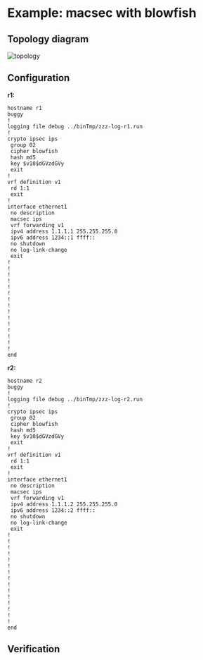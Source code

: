 # Example: macsec with blowfish

## **Topology diagram**

![topology](/img/crypt-macsec11.tst.png)

## **Configuration**

**r1:**
```
hostname r1
buggy
!
logging file debug ../binTmp/zzz-log-r1.run
!
crypto ipsec ips
 group 02
 cipher blowfish
 hash md5
 key $v10$dGVzdGVy
 exit
!
vrf definition v1
 rd 1:1
 exit
!
interface ethernet1
 no description
 macsec ips
 vrf forwarding v1
 ipv4 address 1.1.1.1 255.255.255.0
 ipv6 address 1234::1 ffff::
 no shutdown
 no log-link-change
 exit
!
!
!
!
!
!
!
!
!
!
!
!
!
!
!
end
```

**r2:**
```
hostname r2
buggy
!
logging file debug ../binTmp/zzz-log-r2.run
!
crypto ipsec ips
 group 02
 cipher blowfish
 hash md5
 key $v10$dGVzdGVy
 exit
!
vrf definition v1
 rd 1:1
 exit
!
interface ethernet1
 no description
 macsec ips
 vrf forwarding v1
 ipv4 address 1.1.1.2 255.255.255.0
 ipv6 address 1234::2 ffff::
 no shutdown
 no log-link-change
 exit
!
!
!
!
!
!
!
!
!
!
!
!
!
!
!
end
```

## **Verification**
